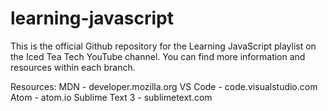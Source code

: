 # learning-javascript
This is the official Github repository for the Learning JavaScript playlist on the Iced Tea Tech YouTube
channel. You can find more information and resources within each branch.

Resources:
MDN - developer.mozilla.org
VS Code - code.visualstudio.com
Atom - atom.io
Sublime Text 3 - sublimetext.com